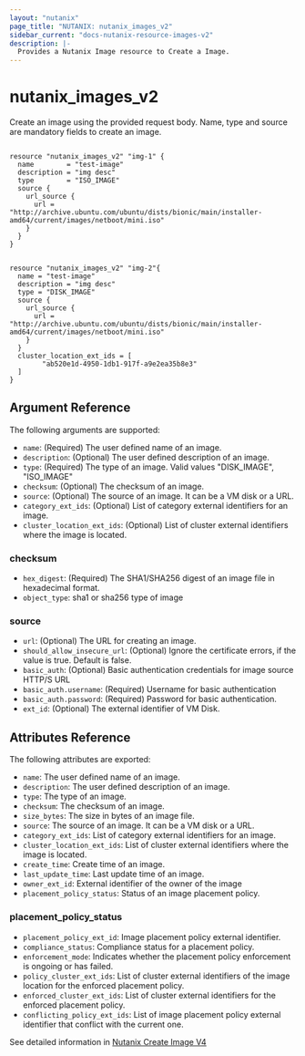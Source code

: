 ```yaml
---
layout: "nutanix"
page_title: "NUTANIX: nutanix_images_v2"
sidebar_current: "docs-nutanix-resource-images-v2"
description: |-
  Provides a Nutanix Image resource to Create a Image.
---
```


# nutanix_images_v2

Create an image using the provided request body. Name, type and source are mandatory fields to create an image.


```hcl

resource "nutanix_images_v2" "img-1" {
  name        = "test-image"
  description = "img desc"
  type        = "ISO_IMAGE"
  source {
    url_source {
      url = "http://archive.ubuntu.com/ubuntu/dists/bionic/main/installer-amd64/current/images/netboot/mini.iso"
    }
  }
}


resource "nutanix_images_v2" "img-2"{
  name = "test-image"
  description = "img desc"
  type = "DISK_IMAGE"
  source {
    url_source {
      url = "http://archive.ubuntu.com/ubuntu/dists/bionic/main/installer-amd64/current/images/netboot/mini.iso"
    }
  }
  cluster_location_ext_ids = [
        "ab520e1d-4950-1db1-917f-a9e2ea35b8e3"
  ]
}
```

## Argument Reference

The following arguments are supported:
* `name`: (Required) The user defined name of an image.
* `description`: (Optional) The user defined description of an image.
* `type`: (Required) The type of an image. Valid values "DISK_IMAGE", "ISO_IMAGE"
* `checksum`: (Optional) The checksum of an image.
* `source`: (Optional) The source of an image. It can be a VM disk or a URL.
* `category_ext_ids`: (Optional) List of category external identifiers for an image.
* `cluster_location_ext_ids`: (Optional) List of cluster external identifiers where the image is located.

### checksum
* `hex_digest`: (Required) The SHA1/SHA256 digest of an image file in hexadecimal format.
* `object_type`: sha1 or sha256 type of image


### source
* `url`: (Optional) The URL for creating an image.
* `should_allow_insecure_url`: (Optional) Ignore the certificate errors, if the value is true. Default is false.
* `basic_auth`: (Optional) Basic authentication credentials for image source HTTP/S URL
*  `basic_auth.username`: (Required) Username for basic authentication
* `basic_auth.password`: (Required) Password for basic authentication.
* `ext_id`: (Optional) The external identifier of VM Disk.



## Attributes Reference

The following attributes are exported:
* `name`: The user defined name of an image.
* `description`: The user defined description of an image.
* `type`: The type of an image.
* `checksum`: The checksum of an image.
* `size_bytes`: The size in bytes of an image file.
* `source`: The source of an image. It can be a VM disk or a URL.
* `category_ext_ids`: List of category external identifiers for an image.
* `cluster_location_ext_ids`: List of cluster external identifiers where the image is located.
* `create_time`: Create time of an image.
* `last_update_time`: Last update time of an image.
* `owner_ext_id`: External identifier of the owner of the image
* `placement_policy_status`: Status of an image placement policy.

### placement_policy_status
* `placement_policy_ext_id`: Image placement policy external identifier.
* `compliance_status`: Compliance status for a placement policy.
* `enforcement_mode`: Indicates whether the placement policy enforcement is ongoing or has failed.
* `policy_cluster_ext_ids`: List of cluster external identifiers of the image location for the enforced placement policy.
* `enforced_cluster_ext_ids`: List of cluster external identifiers for the enforced placement policy.
* `conflicting_policy_ext_ids`: List of image placement policy external identifier that conflict with the current one.

See detailed information in [Nutanix Create Image V4](https://developers.nutanix.com/api-reference?namespace=vmm&version=v4.0#tag/Images/operation/createImage)
